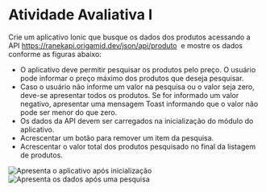# Atividade Avaliativa I
Crie um aplicativo Ionic que busque os dados dos produtos acessando a API https://ranekapi.origamid.dev/json/api/produto
 e mostre os dados conforme as figuras abaixo: 

* O aplicativo deve permitir pesquisar os produtos pelo preço. O usuário pode informar o preço máximo dos produtos que deseja pesquisar.
* Caso o usuário não informe um valor na pesquisa ou o valor seja zero, deve-se apresentar todos os produtos. Se for informado um valor negativo, apresentar uma mensagem Toast informando que o valor não pode ser menor do que zero.
* Os dados da API devem ser carregados na inicialização do módulo do aplicativo.
* Acrescentar um botão para remover um item da pesquisa.
* Acrescentar o valor total dos produtos pesquisado no final da listagem de produtos.

![Apresenta o aplicativo após inicialização](https://images2.imgbox.com/a4/4c/BgMsSCBG_o.png)
![Apresenta os dados após uma pesquisa](https://images2.imgbox.com/82/0c/aiv09ZzU_o.png)
